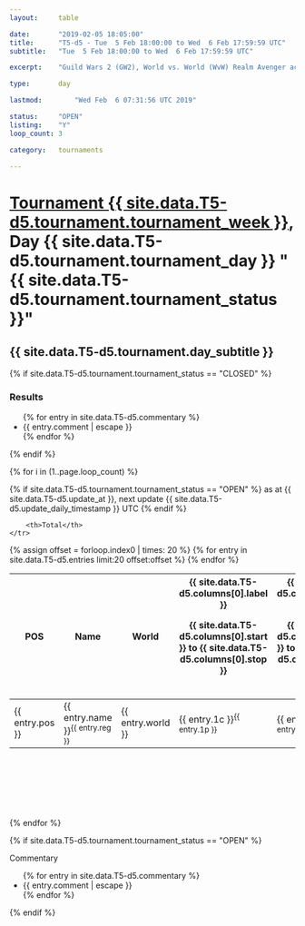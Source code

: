 ```yaml
---
layout: 	table

date: 		"2019-02-05 18:05:00"
title: 		"T5-d5 - Tue  5 Feb 18:00:00 to Wed  6 Feb 17:59:59 UTC"
subtitle: 	"Tue  5 Feb 18:00:00 to Wed  6 Feb 17:59:59 UTC"

excerpt:    "Guild Wars 2 (GW2), World vs. World (WvW) Realm Avenger achivement Tournament. \"Every Kill Counts\""

type:       day

lastmod: 		"Wed Feb  6 07:31:56 UTC 2019"

status:     "OPEN"
listing:    "Y"
loop_count: 3

category: 	tournaments

---
```

<div class="table_header">
    <h1><a href="{{ site.data.T5-d5.tournament.week_url }}">Tournament {{ site.data.T5-d5.tournament.tournament_week }}</a>, Day {{ site.data.T5-d5.tournament.tournament_day }} "{{ site.data.T5-d5.tournament.tournament_status }}"</h1>
    <h2>{{ site.data.T5-d5.tournament.day_subtitle }}</h2> 
</div>

{% if site.data.T5-d5.tournament.tournament_status == "CLOSED" %} 
<div class="commentary">
  <h3>Results</h3>
  <ul>
    {% for entry in site.data.T5-d5.commentary %}
    <li class="commentary_list">{{ entry.comment | escape }}</li>
    {% endfor %}
  </ul>
</div>
{% endif %}


{% for i in (1..page.loop_count) %}

{% if site.data.T5-d5.tournament.tournament_status == "OPEN" %} 
<span class="table_nextupdate">as at {{ site.data.T5-d5.update_at }}, next update {{ site.data.T5-d5.update_daily_timestamp }} UTC</span> 
{% endif %}

<table class="day_table">
  <colgroup>
    <col style="width:18px">
    <col style="width:55px">
    <col style="width:55px">
    <col style="width:12px">
    <col style="width:12px">
    <col style="width:12px">
    <col style="width:12px">
    <col style="width:12px">
    <col style="width:12px">
    <col style="width:12px">
    <col style="width:12px">
    <col style="width:12px">
    <col style="width:12px">
    <col style="width:12px">
    <col style="width:12px">
    <col style="width:12px">
    <col style="width:12px">
    <col style="width:12px">
    <col style="width:12px">
    <col style="width:12px">
    <col style="width:12px">
    <col style="width:12px">
    <col style="width:12px">
    <col style="width:12px">
    <col style="width:12px">
    <col style="width:12px">
    <col style="width:12px">
    <col style="width:18px">
  </colgroup>  
  <thead>
    <tr>
        <th>POS</th>
        <th class="AlignLeft">Name</th>
        <th class="AlignLeft">World</th>

<th><div class="label">{{ site.data.T5-d5.columns[0].label }}<p class="onhover">{{ site.data.T5-d5.columns[0].start }} to {{ site.data.T5-d5.columns[0].stop }}</p></div>​</th>
<th><div class="label">{{ site.data.T5-d5.columns[1].label }}<p class="onhover">{{ site.data.T5-d5.columns[1].start }} to {{ site.data.T5-d5.columns[1].stop }}</p></div>​</th>
<th><div class="label">{{ site.data.T5-d5.columns[2].label }}<p class="onhover">{{ site.data.T5-d5.columns[2].start }} to {{ site.data.T5-d5.columns[2].stop }}</p></div>​</th>
<th><div class="label">{{ site.data.T5-d5.columns[3].label }}<p class="onhover">{{ site.data.T5-d5.columns[3].start }} to {{ site.data.T5-d5.columns[3].stop }}</p></div>​</th>
<th><div class="label">{{ site.data.T5-d5.columns[4].label }}<p class="onhover">{{ site.data.T5-d5.columns[4].start }} to {{ site.data.T5-d5.columns[4].stop }}</p></div>​</th>
<th><div class="label">{{ site.data.T5-d5.columns[5].label }}<p class="onhover">{{ site.data.T5-d5.columns[5].start }} to {{ site.data.T5-d5.columns[5].stop }}</p></div>​</th>
<th><div class="label">{{ site.data.T5-d5.columns[6].label }}<p class="onhover">{{ site.data.T5-d5.columns[6].start }} to {{ site.data.T5-d5.columns[6].stop }}</p></div>​</th>
<th><div class="label">{{ site.data.T5-d5.columns[7].label }}<p class="onhover">{{ site.data.T5-d5.columns[7].start }} to {{ site.data.T5-d5.columns[7].stop }}</p></div>​</th>
<th><div class="label">{{ site.data.T5-d5.columns[8].label }}<p class="onhover">{{ site.data.T5-d5.columns[8].start }} to {{ site.data.T5-d5.columns[8].stop }}</p></div>​</th>
<th><div class="label">{{ site.data.T5-d5.columns[9].label }}<p class="onhover">{{ site.data.T5-d5.columns[9].start }} to {{ site.data.T5-d5.columns[9].stop }}</p></div>​</th>
<th><div class="label">{{ site.data.T5-d5.columns[10].label }}<p class="onhover">{{ site.data.T5-d5.columns[10].start }} to {{ site.data.T5-d5.columns[10].stop }}</p></div>​</th>

<th><div class="label">{{ site.data.T5-d5.columns[11].label }}<p class="onhover">{{ site.data.T5-d5.columns[11].start }} to {{ site.data.T5-d5.columns[11].stop }}</p></div>​</th>
<th><div class="label">{{ site.data.T5-d5.columns[12].label }}<p class="onhover">{{ site.data.T5-d5.columns[12].start }} to {{ site.data.T5-d5.columns[12].stop }}</p></div>​</th>
<th><div class="label">{{ site.data.T5-d5.columns[13].label }}<p class="onhover">{{ site.data.T5-d5.columns[13].start }} to {{ site.data.T5-d5.columns[13].stop }}</p></div>​</th>
<th><div class="label">{{ site.data.T5-d5.columns[14].label }}<p class="onhover">{{ site.data.T5-d5.columns[14].start }} to {{ site.data.T5-d5.columns[14].stop }}</p></div>​</th>
<th><div class="label">{{ site.data.T5-d5.columns[15].label }}<p class="onhover">{{ site.data.T5-d5.columns[15].start }} to {{ site.data.T5-d5.columns[15].stop }}</p></div>​</th>
<th><div class="label">{{ site.data.T5-d5.columns[16].label }}<p class="onhover">{{ site.data.T5-d5.columns[16].start }} to {{ site.data.T5-d5.columns[16].stop }}</p></div>​</th>
<th><div class="label">{{ site.data.T5-d5.columns[17].label }}<p class="onhover">{{ site.data.T5-d5.columns[17].start }} to {{ site.data.T5-d5.columns[17].stop }}</p></div>​</th>
<th><div class="label">{{ site.data.T5-d5.columns[18].label }}<p class="onhover">{{ site.data.T5-d5.columns[18].start }} to {{ site.data.T5-d5.columns[18].stop }}</p></div>​</th>
<th><div class="label">{{ site.data.T5-d5.columns[19].label }}<p class="onhover">{{ site.data.T5-d5.columns[19].start }} to {{ site.data.T5-d5.columns[19].stop }}</p></div>​</th>
<th><div class="label">{{ site.data.T5-d5.columns[20].label }}<p class="onhover">{{ site.data.T5-d5.columns[20].start }} to {{ site.data.T5-d5.columns[20].stop }}</p></div>​</th>

<th><div class="label">{{ site.data.T5-d5.columns[21].label }}<p class="onhover">{{ site.data.T5-d5.columns[21].start }} to {{ site.data.T5-d5.columns[21].stop }}</p></div>​</th>
<th><div class="label">{{ site.data.T5-d5.columns[22].label }}<p class="onhover">{{ site.data.T5-d5.columns[22].start }} to {{ site.data.T5-d5.columns[22].stop }}</p></div>​</th>
<th><div class="label">{{ site.data.T5-d5.columns[23].label }}<p class="onhover">{{ site.data.T5-d5.columns[23].start }} to {{ site.data.T5-d5.columns[23].stop }}</p></div>​</th>

        <th>Total</th>
    </tr>
  </thead>
  {% assign offset = forloop.index0 | times: 20 %}
<tbody>
{% for entry in site.data.T5-d5.entries limit:20 offset:offset %}
  <tr>
    <td class="pl{{ entry.pos }}">{{ entry.pos }}</td>
    <td class="AlignLeft">{{ entry.name }}<sup>{{ entry.reg }}</sup></td>
    <td class="AlignLeft">{{ entry.world }}</td>
    <td class="pl{{ entry.1p }}">{{ entry.1c }}<sup>{{ entry.1p }}</sup></td>
    <td class="pl{{ entry.2p }}">{{ entry.2c }}<sup>{{ entry.2p }}</sup></td>
    <td class="pl{{ entry.3p }}">{{ entry.3c }}<sup>{{ entry.3p }}</sup></td>
    <td class="pl{{ entry.4p }}">{{ entry.4c }}<sup>{{ entry.4p }}</sup></td>
    <td class="pl{{ entry.5p }}">{{ entry.5c }}<sup>{{ entry.5p }}</sup></td>
    <td class="pl{{ entry.6p }}">{{ entry.6c }}<sup>{{ entry.6p }}</sup></td>
    <td class="pl{{ entry.7p }}">{{ entry.7c }}<sup>{{ entry.7p }}</sup></td>
    <td class="pl{{ entry.8p }}">{{ entry.8c }}<sup>{{ entry.8p }}</sup></td>
    <td class="pl{{ entry.9p }}">{{ entry.9c }}<sup>{{ entry.9p }}</sup></td>
    <td class="pl{{ entry.10p }}">{{ entry.10c }}<sup>{{ entry.10p }}</sup></td>
    <td class="pl{{ entry.11p }}">{{ entry.11c }}<sup>{{ entry.11p }}</sup></td>
    <td class="pl{{ entry.12p }}">{{ entry.12c }}<sup>{{ entry.12p }}</sup></td>
    <td class="pl{{ entry.13p }}">{{ entry.13c }}<sup>{{ entry.13p }}</sup></td>
    <td class="pl{{ entry.14p }}">{{ entry.14c }}<sup>{{ entry.14p }}</sup></td>
    <td class="pl{{ entry.15p }}">{{ entry.15c }}<sup>{{ entry.15p }}</sup></td>
    <td class="pl{{ entry.16p }}">{{ entry.16c }}<sup>{{ entry.16p }}</sup></td>
    <td class="pl{{ entry.17p }}">{{ entry.17c }}<sup>{{ entry.17p }}</sup></td>
    <td class="pl{{ entry.18p }}">{{ entry.18c }}<sup>{{ entry.18p }}</sup></td>
    <td class="pl{{ entry.19p }}">{{ entry.19c }}<sup>{{ entry.19p }}</sup></td>
    <td class="pl{{ entry.20p }}">{{ entry.20c }}<sup>{{ entry.20p }}</sup></td>
    <td class="pl{{ entry.21p }}">{{ entry.21c }}<sup>{{ entry.21p }}</sup></td>
    <td class="pl{{ entry.22p }}">{{ entry.22c }}<sup>{{ entry.22p }}</sup></td>
    <td class="pl{{ entry.23p }}">{{ entry.23c }}<sup>{{ entry.23p }}</sup></td>
    <td class="pl{{ entry.24p }}">{{ entry.24c }}<sup>{{ entry.24p }}</sup></td>
    <td>{{ entry.total }}</td>
  </tr>
{% endfor %}  
</tbody>
</table>
<div class="leaderboard">
  <script async src="//pagead2.googlesyndication.com/pagead/js/adsbygoogle.js"></script>
  <!-- 728x90 -->
  <ins class="adsbygoogle"
       style="display:inline-block;width:728px;height:90px"
       data-ad-client="ca-pub-3274917281288240"
       data-ad-slot="3870538733"></ins>
  <script>
  (adsbygoogle = window.adsbygoogle || []).push({});
  </script>    
</div>
<br />
{% endfor %}

{% if site.data.T5-d5.tournament.tournament_status == "OPEN" %} 
<div class="commentary">
  <span class="commentary_title">Commentary</span>
  <ul>
    {% for entry in site.data.T5-d5.commentary %}
    <li class="commentary_list">{{ entry.comment | escape }}</li>
    {% endfor %}
  </ul>
</div>
{% endif %}


